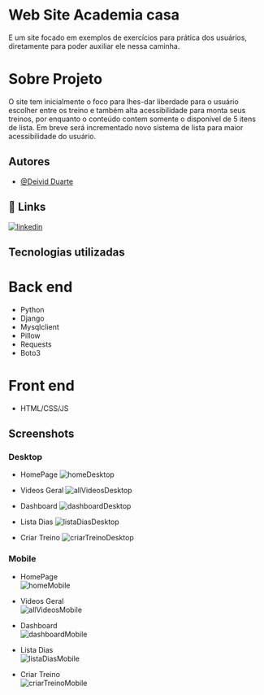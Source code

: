 # Web Site Academia casa

E um site focado em exemplos de exercícios para prática dos usuários, diretamente para poder auxiliar ele nessa caminha.

# Sobre Projeto

O site tem inicialmente o foco para lhes-dar liberdade para o usuário escolher entre os treino e também alta acessibilidade para monta seus treinos, por enquanto o conteúdo contem somente o disponível de 5 itens de lista.
Em breve será incrementado novo sistema de lista para maior acessibilidade do usuário.


## Autores

- [@Deivid Duarte](https://github.com/Duarts-D)

## 🔗 Links
[![linkedin](https://img.shields.io/badge/linkedin-0A66C2?style=for-the-badge&logo=linkedin&logoColor=white)](https://www.linkedin.com/in/deivid-duarte-3031a323a/)

## Tecnologias utilizadas

# Back end

- Python
- Django
- Mysqlclient
- Pillow
- Requests
- Boto3

# Front end

- HTML/CSS/JS

## Screenshots

### Desktop
* HomePage
![homeDesktop](https://github.com/Duarts-D/Web-site-Academia-casa/blob/master/setup/static/img/home_v1.0-Desktop.png)

* Videos Geral
![allVideosDesktop](https://github.com/Duarts-D/Web-site-Academia-casa/blob/master/setup/static/img/all_videos_v1.0-Desktop.png)

* Dashboard
![dashboardDesktop](https://github.com/Duarts-D/Web-site-Academia-casa/blob/master/setup/static/img/dashboard_v1.0-Desktop.png)

* Lista Dias
![listaDiasDesktop](https://github.com/Duarts-D/Web-site-Academia-casa/blob/master/setup/static/img/lista_dias_v1.0-Desktop.png)

* Criar Treino
![criarTreinoDesktop](https://github.com/Duarts-D/Web-site-Academia-casa/blob/master/setup/static/img/criar_treino_v1.0-Desktop.png)

### Mobile
* HomePage   
![homeMobile](https://github.com/Duarts-D/Web-site-Academia-casa/blob/master/setup/static/img/home_v1.0-Mobile.png)

* Videos Geral   
![allVideosMobile](https://github.com/Duarts-D/Web-site-Academia-casa/blob/master/setup/static/img/all_videos_v1.0-Mobile.png)

* Dashboard   
![dashboardMobile](https://github.com/Duarts-D/Web-site-Academia-casa/blob/master/setup/static/img/dashboard_v1.0-Mobile.png)

* Lista Dias   
![listaDiasMobile](https://github.com/Duarts-D/Web-site-Academia-casa/blob/master/setup/static/img/lista_dias_v1.0-Mobile.png)
 
* Criar Treino   
![criarTreinoMobile](https://github.com/Duarts-D/Web-site-Academia-casa/blob/master/setup/static/img/criar_treino_v1.0-Mobile.png)  

